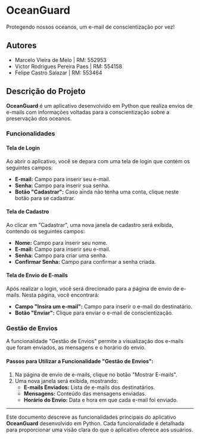 # OceanGuard
Protegendo nossos oceanos, um e-mail de conscientização por vez!

## Autores
- Marcelo Vieira de Melo | RM: 552953
- Victor Rodrigues Pereira Paes | RM: 554158
- Felipe Castro Salazar | RM: 553464

## Descrição do Projeto

**OceanGuard** é um aplicativo desenvolvido em Python que realiza envios de e-mails com informações voltadas para a conscientização sobre a preservação dos oceanos. 

### Funcionalidades

#### Tela de Login

Ao abrir o aplicativo, você se depara com uma tela de login que contém os seguintes campos:
- **E-mail:** Campo para inserir seu e-mail.
- **Senha:** Campo para inserir sua senha.
- **Botão "Cadastrar":** Caso ainda não tenha uma conta, clique neste botão para se cadastrar.

#### Tela de Cadastro

Ao clicar em "Cadastrar", uma nova janela de cadastro será exibida, contendo os seguintes campos:
- **Nome:** Campo para inserir seu nome.
- **E-mail:** Campo para inserir seu e-mail.
- **Senha:** Campo para criar uma senha.
- **Confirmar Senha:** Campo para confirmar a senha criada.

#### Tela de Envio de E-mails

Após realizar o login, você será direcionado para a página de envio de e-mails. Nesta página, você encontrará:
- **Campo "Insira um e-mail":** Campo para inserir o e-mail do destinatário.
- **Botão "Enviar":** Clique para enviar o e-mail de conscientização.

### Gestão de Envios

A funcionalidade "Gestão de Envios" permite a visualização dos e-mails que foram enviados, as mensagens e o horário do envio.

#### Passos para Utilizar a Funcionalidade "Gestão de Envios":

1. Na página de envio de e-mails, clique no botão "Mostrar E-mails".
2. Uma nova janela será exibida, mostrando:
   - **E-mails Enviados:** Lista de e-mails dos destinatários.
   - **Mensagens:** Conteúdo das mensagens enviadas.
   - **Horário do Envio:** Data e hora em que cada e-mail foi enviado.

---

Este documento descreve as funcionalidades principais do aplicativo **OceanGuard** desenvolvido em Python. Cada funcionalidade é detalhada para proporcionar uma visão clara do que o aplicativo oferece aos usuários.
